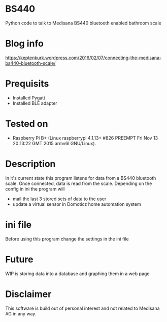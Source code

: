 # BS440
Python code to talk to Medisana BS440 bluetooth enabled bathroom scale

# Blog info
https://keptenkurk.wordpress.com/2016/02/07/connecting-the-medisana-bs440-bluetooth-scale/

# Prequisits
* Installed Pygatt
* Installed BLE adapter

# Tested on
* Raspberry Pi B+ (Linux raspberrypi 4.1.13+ #826 
  PREEMPT Fri Nov 13 20:13:22 GMT 2015 armv6l GNU/Linux).

# Description
In it's current state this program listens for data from a BS440 
bluetooth scale. Once connected, data is read from the scale. Depending
on the config in ini the program will
* mail the last 3 stored sets of data to the user
* update a virtual sensor in Domoticz home automation system

# ini file
Before using this program change the settings in the ini file

# Future
WIP is storing data into a database and graphing them in a web page

# Disclaimer
This software is build out of personal interest and not related to 
Medisana AG in any way.
